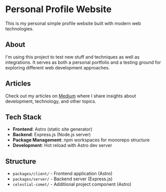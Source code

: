 # Personal Profile Website

This is my personal simple profile website built with modern web technologies.

## About

I'm using this project to test new stuff and techniques as well as integrations. It serves as both a personal portfolio and a testing ground for exploring different web development approaches.

## Articles

Check out my articles on [Medium](https://medium.com/@terjeofnorway) where I share insights about development, technology, and other topics.

## Tech Stack

- **Frontend**: Astro (static site generator)
- **Backend**: Express.js (Node.js server)
- **Package Management**: npm workspaces for monorepo structure
- **Development**: Hot reload with Astro dev server

## Structure

- `packages/client/` - Frontend application (Astro)
- `packages/server/` - Backend server (Express.js)
- `celestial-comet/` - Additional project component (Astro) 